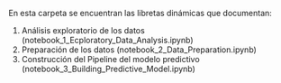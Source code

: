En esta carpeta se encuentran las libretas dinámicas que documentan: 

1. Análisis exploratorio de los datos (notebook_1_Ecploratory_Data_Analysis.ipynb) 
2. Preparación de los datos (notebook_2_Data_Preparation.ipynb)
3. Construcción del Pipeline del modelo predictivo (notebook_3_Building_Predictive_Model.ipynb)